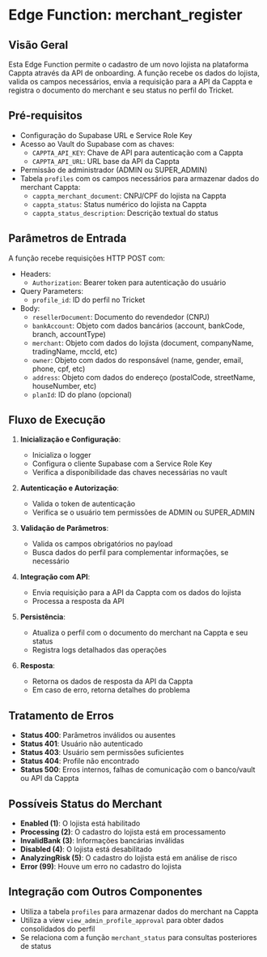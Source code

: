 # Edge Function: merchant_register

## Visão Geral
Esta Edge Function permite o cadastro de um novo lojista na plataforma Cappta através da API de onboarding. A função recebe os dados do lojista, valida os campos necessários, envia a requisição para a API da Cappta e registra o documento do merchant e seu status no perfil do Tricket.

## Pré-requisitos
- Configuração do Supabase URL e Service Role Key
- Acesso ao Vault do Supabase com as chaves:
  - `CAPPTA_API_KEY`: Chave de API para autenticação com a Cappta
  - `CAPPTA_API_URL`: URL base da API da Cappta
- Permissão de administrador (ADMIN ou SUPER_ADMIN)
- Tabela `profiles` com os campos necessários para armazenar dados do merchant Cappta:
  - `cappta_merchant_document`: CNPJ/CPF do lojista na Cappta
  - `cappta_status`: Status numérico do lojista na Cappta
  - `cappta_status_description`: Descrição textual do status

## Parâmetros de Entrada
A função recebe requisições HTTP POST com:
- Headers:
  - `Authorization`: Bearer token para autenticação do usuário
- Query Parameters:
  - `profile_id`: ID do perfil no Tricket
- Body:
  - `resellerDocument`: Documento do revendedor (CNPJ)
  - `bankAccount`: Objeto com dados bancários (account, bankCode, branch, accountType)
  - `merchant`: Objeto com dados do lojista (document, companyName, tradingName, mccId, etc)
  - `owner`: Objeto com dados do responsável (name, gender, email, phone, cpf, etc)
  - `address`: Objeto com dados do endereço (postalCode, streetName, houseNumber, etc)
  - `planId`: ID do plano (opcional)

## Fluxo de Execução
1. **Inicialização e Configuração**:
   - Inicializa o logger
   - Configura o cliente Supabase com a Service Role Key
   - Verifica a disponibilidade das chaves necessárias no vault

2. **Autenticação e Autorização**:
   - Valida o token de autenticação
   - Verifica se o usuário tem permissões de ADMIN ou SUPER_ADMIN

3. **Validação de Parâmetros**:
   - Valida os campos obrigatórios no payload
   - Busca dados do perfil para complementar informações, se necessário

4. **Integração com API**:
   - Envia requisição para a API da Cappta com os dados do lojista
   - Processa a resposta da API

5. **Persistência**:
   - Atualiza o perfil com o documento do merchant na Cappta e seu status
   - Registra logs detalhados das operações

6. **Resposta**:
   - Retorna os dados de resposta da API da Cappta
   - Em caso de erro, retorna detalhes do problema

## Tratamento de Erros
- **Status 400**: Parâmetros inválidos ou ausentes
- **Status 401**: Usuário não autenticado
- **Status 403**: Usuário sem permissões suficientes
- **Status 404**: Profile não encontrado
- **Status 500**: Erros internos, falhas de comunicação com o banco/vault ou API da Cappta

## Possíveis Status do Merchant
- **Enabled (1)**: O lojista está habilitado
- **Processing (2)**: O cadastro do lojista está em processamento
- **InvalidBank (3)**: Informações bancárias inválidas
- **Disabled (4)**: O lojista está desabilitado
- **AnalyzingRisk (5)**: O cadastro do lojista está em análise de risco
- **Error (99)**: Houve um erro no cadastro do lojista

## Integração com Outros Componentes
- Utiliza a tabela `profiles` para armazenar dados do merchant na Cappta
- Utiliza a view `view_admin_profile_approval` para obter dados consolidados do perfil
- Se relaciona com a função `merchant_status` para consultas posteriores de status
